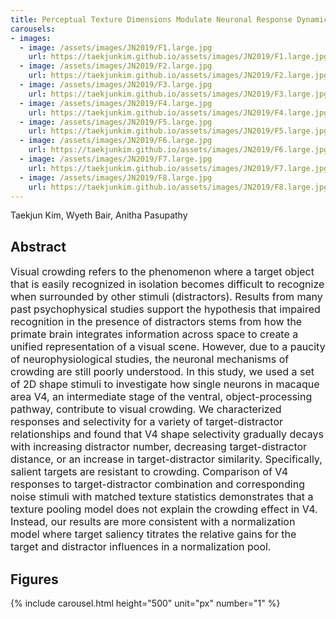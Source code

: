 ```yaml
---
title: Perceptual Texture Dimensions Modulate Neuronal Response Dynamics in Visual Cortical Area V4
carousels:
- images: 
  - image: /assets/images/JN2019/F1.large.jpg
    url: https://taekjunkim.github.io/assets/images/JN2019/F1.large.jpg
  - image: /assets/images/JN2019/F2.large.jpg
    url: https://taekjunkim.github.io/assets/images/JN2019/F2.large.jpg
  - image: /assets/images/JN2019/F3.large.jpg
    url: https://taekjunkim.github.io/assets/images/JN2019/F3.large.jpg
  - image: /assets/images/JN2019/F4.large.jpg
    url: https://taekjunkim.github.io/assets/images/JN2019/F4.large.jpg
  - image: /assets/images/JN2019/F5.large.jpg
    url: https://taekjunkim.github.io/assets/images/JN2019/F5.large.jpg
  - image: /assets/images/JN2019/F6.large.jpg
    url: https://taekjunkim.github.io/assets/images/JN2019/F6.large.jpg
  - image: /assets/images/JN2019/F7.large.jpg
    url: https://taekjunkim.github.io/assets/images/JN2019/F7.large.jpg
  - image: /assets/images/JN2019/F8.large.jpg
    url: https://taekjunkim.github.io/assets/images/JN2019/F8.large.jpg
---
```


Taekjun Kim, Wyeth Bair, Anitha Pasupathy

## Abstract
<Font size = "3"> Visual crowding refers to the phenomenon where a target object that is easily recognized in isolation becomes difficult to recognize when surrounded by other stimuli (distractors). Results from many past psychophysical studies support the hypothesis that impaired recognition in the presence of distractors stems from how the primate brain integrates information across space to create a unified representation of a visual scene. However, due to a paucity of neurophysiological studies, the neuronal mechanisms of crowding are still poorly understood. In this study, we used a set of 2D shape stimuli to investigate how single neurons in macaque area V4, an intermediate stage of the ventral, object-processing pathway, contribute to visual crowding. We characterized responses and selectivity for a variety of target-distractor relationships and found that V4 shape selectivity gradually decays with increasing distractor number, decreasing target-distractor distance, or an increase in target-distractor similarity. Specifically, salient targets are resistant to crowding. Comparison of V4 responses to target-distractor combination and corresponding noise stimuli with matched texture statistics demonstrates that a texture pooling model does not explain the crowding effect in V4. Instead, our results are more consistent with a normalization model where target saliency titrates the relative gains for the target and distractor influences in a normalization pool. </Font>

## Figures
{% include carousel.html height="500" unit="px" number="1" %}
<!--- {% include carousel.html height="500" unit="px" duration="10" number="1" %} --->

